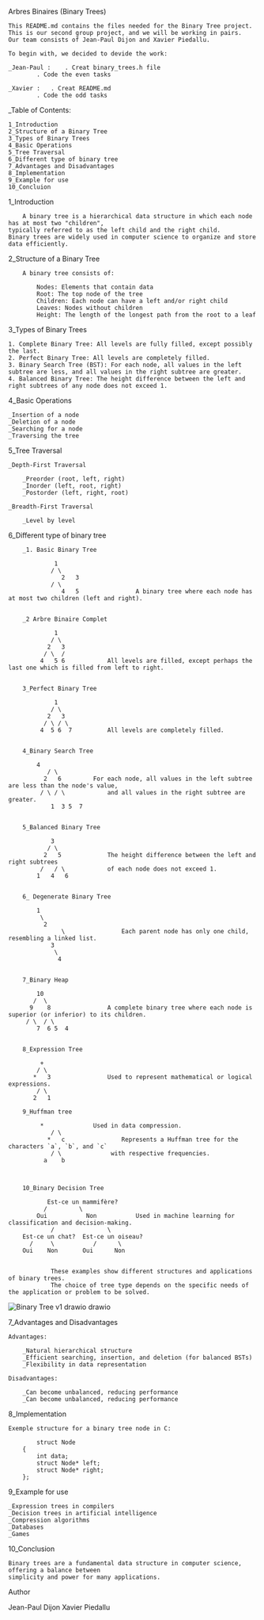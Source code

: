 Arbres Binaires (Binary Trees)

	This README.md contains the files needed for the Binary Tree project. 
	This is our second group project, and we will be working in pairs. 
	Our team consists of Jean-Paul Dijon and Xavier Piedallu.

	To begin with, we decided to devide the work:

	_Jean-Paul : 	. Creat binary_trees.h file 
			. Code the even tasks

	_Xavier	:	. Creat README.md
			. Code the odd tasks


_Table of Contents:

	1_Introduction
	2_Structure of a Binary Tree
	3_Types of Binary Trees
	4_Basic Operations
	5_Tree Traversal
	6_Different type of binary tree
	7_Advantages and Disadvantages
	8_Implementation
	9_Example for use
	10_Concluion

1_Introduction

		A binary tree is a hierarchical data structure in which each node has at most two "children", 
	typically referred to as the left child and the right child.
	Binary trees are widely used in computer science to organize and store data efficiently.

2_Structure of a Binary Tree

		A binary tree consists of:

			Nodes: Elements that contain data
			Root: The top node of the tree
			Children: Each node can have a left and/or right child
			Leaves: Nodes without children
			Height: The length of the longest path from the root to a leaf

3_Types of Binary Trees

	1. Complete Binary Tree: All levels are fully filled, except possibly the last.
	2. Perfect Binary Tree: All levels are completely filled.
	3. Binary Search Tree (BST): For each node, all values in the left subtree are less, and all values in the right subtree are greater.
	4. Balanced Binary Tree: The height difference between the left and right subtrees of any node does not exceed 1.

4_Basic Operations

	_Insertion of a node
	_Deletion of a node
	_Searching for a node
	_Traversing the tree

5_Tree Traversal

	_Depth-First Traversal

		_Preorder (root, left, right)
		_Inorder (left, root, right)
		_Postorder (left, right, root)

	_Breadth-First Traversal

		_Level by level

6_Different type of binary tree

		_1. Basic Binary Tree  
		 
				 1
   				/ \
  			       2   3
				/ \
			       4   5          		A binary tree where each node has at most two children (left and right).

		
		_2 Arbre Binaire Complet

			     1
 			    / \
 			   2   3
			  / \  /
			 4   5 6			All levels are filled, except perhaps the last one which is filled from left to right.

		
		3_Perfect Binary Tree

			     1
   			    / \
 			   2   3
 			  / \ / \
			 4  5 6  7			All levels are completely filled.

		
		4_Binary Search Tree

		 	4
   		       / \
  	   	      2   6			For each node, all values ​​in the left subtree are less than the node's value, 
	  	     / \ / \			and all values ​​in the right subtree are greater. 
	            1  3 5  7				

		
		5_Balanced Binary Tree

		 	    3
   			   / \	
   			  2   5				The height difference between the left and right subtrees
			 /   / \			of each node does not exceed 1.
			1   4   6


		6_ Degenerate Binary Tree

			1
 			 \
  			  2
  		           \				Each parent node has only one child, resembling a linked list.
    		    3
      		     \
      		      4


		7_Binary Heap

		    10
   		   /  \
  		  9    8				A complete binary tree where each node is superior (or inferior) to its children.
 		 / \  / \
	        7  6 5  4

	
		8_Expression Tree
			
		     +
  		    / \
  		   *   3				Used to represent mathematical or logical expressions.
      	    / \
		   2   1

		9_Huffman tree

			 *				Used in data compression.
     	        / \
    	       *   c				Represents a Huffman tree for the characters `a`, `b`, and `c` 
   		        / \				 with respective frequencies.
   		      a    b					
   		       					
 		 

		10_Binary Decision Tree
 
 		       Est-ce un mammifère?
     		  /         \	
   			Oui           Non			Used in machine learning for classification and decision-making.
		        /               \
		Est-ce un chat?  Est-ce un oiseau?
 		  /     \           /      \
		Oui    Non       Oui      Non


				These examples show different structures and applications of binary trees. 
				The choice of tree type depends on the specific needs of the application or problem to be solved.


![Binary Tree v1  drawio drawio](https://files.slack.com/files-pri/T0423U1MW21-F07FN5SB3CP/binary_tree.v1_.drawio.drawio.png)



7_Advantages and Disadvantages

	Advantages:
	
		_Natural hierarchical structure
		_Efficient searching, insertion, and deletion (for balanced BSTs)
		_Flexibility in data representation

	Disadvantages:

		_Can become unbalanced, reducing performance
		_Can become unbalanced, reducing performance

8_Implementation

	Exemple structure for a binary tree node in C:

			struct Node 
		{
    		int data;
    		struct Node* left;
   			struct Node* right;
		};
9_Example for use

	_Expression trees in compilers
	_Decision trees in artificial intelligence
	_Compression algorithms
	_Databases
	_Games

10_Conclusion

	Binary trees are a fundamental data structure in computer science, offering a balance between 
	simplicity and power for many applications.


Author

Jean-Paul Dijon  Xavier Piedallu
